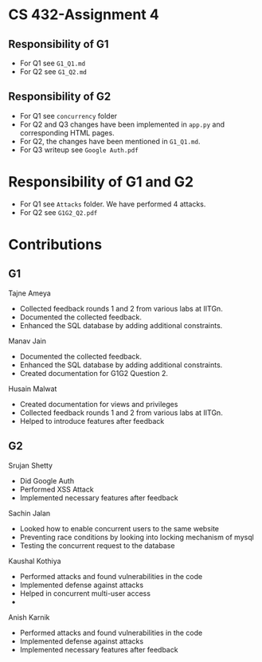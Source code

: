 # CS 432-Assignment 4 

## Responsibility of G1
- For Q1 see ```G1_Q1.md```
- For Q2 see ```G1_Q2.md```

## Responsibility of G2
- For Q1 see ```concurrency``` folder
- For Q2 and Q3 changes have been implemented in ```app.py``` and corresponding HTML pages.
- For Q2, the changes have been mentioned in ```G1_Q1.md```.
- For Q3 writeup see ```Google Auth.pdf```

# Responsibility of G1 and G2
- For Q1 see ```Attacks``` folder. We have performed 4 attacks.
- For Q2 see ```G1G2_Q2.pdf```

# Contributions
## G1
Tajne Ameya
- Collected feedback rounds 1 and 2 from various labs at IITGn.
- Documented the collected feedback.
- Enhanced the SQL database by adding additional constraints.

 Manav Jain
 - Documented the collected feedback.
 - Enhanced the SQL database by adding additional constraints.
 - Created documentation for G1G2 Question 2.
 
 Husain Malwat
 - Created documentation for views and privileges
 - Collected feedback rounds 1 and 2 from various labs at IITGn.
 - Helped to introduce features after feedback

## G2
Srujan Shetty
- Did Google Auth
- Performed XSS Attack
- Implemented necessary features after feedback
  
Sachin Jalan
- Looked how to enable concurrent users to the same website
- Preventing race conditions by looking into locking mechanism of mysql
- Testing the concurrent request to the database
  
Kaushal Kothiya
- Performed attacks and found vulnerabilities in the code
- Implemented defense against attacks
- Helped in concurrent multi-user access
- 
Anish Karnik
- Performed attacks and found vulnerabilities in the code
- Implemented defense against attacks
- Implemented necessary features after feedback 
